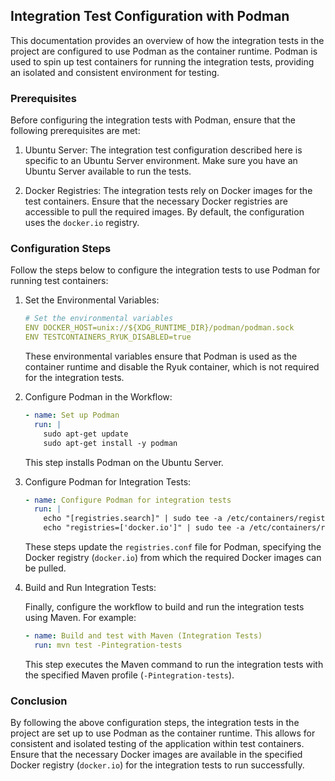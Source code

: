 ## Integration Test Configuration with Podman

This documentation provides an overview of how the integration tests in the project are configured to use Podman as the container runtime. Podman is used to spin up test containers for running the integration tests, providing an isolated and consistent environment for testing.

### Prerequisites

Before configuring the integration tests with Podman, ensure that the following prerequisites are met:

1. Ubuntu Server: The integration test configuration described here is specific to an Ubuntu Server environment. Make sure you have an Ubuntu Server available to run the tests.

2. Docker Registries: The integration tests rely on Docker images for the test containers. Ensure that the necessary Docker registries are accessible to pull the required images. By default, the configuration uses the `docker.io` registry.

### Configuration Steps

Follow the steps below to configure the integration tests to use Podman for running test containers:

1. Set the Environmental Variables:


   ```yaml
   # Set the environmental variables
   ENV DOCKER_HOST=unix://${XDG_RUNTIME_DIR}/podman/podman.sock
   ENV TESTCONTAINERS_RYUK_DISABLED=true
   ```

   These environmental variables ensure that Podman is used as the container runtime and disable the Ryuk container, which is not required for the integration tests.

2. Configure Podman in the Workflow:


   ```yaml
   - name: Set up Podman
     run: |
       sudo apt-get update
       sudo apt-get install -y podman
   ```

   This step installs Podman on the Ubuntu Server.

3. Configure Podman for Integration Tests:


   ```yaml
   - name: Configure Podman for integration tests
     run: |
       echo "[registries.search]" | sudo tee -a /etc/containers/registries.conf
       echo "registries=['docker.io']" | sudo tee -a /etc/containers/registries.conf
   ```

   These steps update the `registries.conf` file for Podman, specifying the Docker registry (`docker.io`) from which the required Docker images can be pulled.

4. Build and Run Integration Tests:

   Finally, configure the workflow to build and run the integration tests using Maven. For example:

   ```yaml
   - name: Build and test with Maven (Integration Tests)
     run: mvn test -Pintegration-tests
   ```

   This step executes the Maven command to run the integration tests with the specified Maven profile (`-Pintegration-tests`).

### Conclusion

By following the above configuration steps, the integration tests in the project are set up to use Podman as the container runtime. This allows for consistent and isolated testing of the application within test containers. Ensure that the necessary Docker images are available in the specified Docker registry (`docker.io`) for the integration tests to run successfully.

